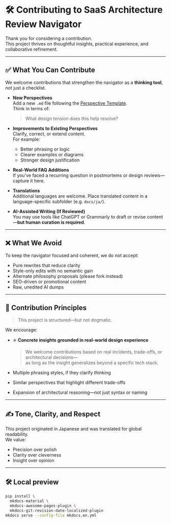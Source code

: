 # 🛠 Contributing to SaaS Architecture Review Navigator

Thank you for considering a contribution.  
This project thrives on thoughtful insights, practical experience, and collaborative refinement.

---

## ✅ What You Can Contribute

We welcome contributions that strengthen the navigator as a **thinking tool**, not just a checklist.

- **New Perspectives**  
  Add a new `.md` file following the [Perspective Template](./docs/perspective-template.md).  
  Think in terms of:  
  > What design tension does this help resolve?

- **Improvements to Existing Perspectives**  
  Clarify, correct, or extend content.  
  For example:  
  - Better phrasing or logic  
  - Clearer examples or diagrams  
  - Stronger design justification

- **Real-World FAQ Additions**  
  If you’ve faced a recurring question in postmortems or design reviews—capture it here.

- **Translations**  
  Additional languages are welcome. Place translated content in a language-specific subfolder (e.g. `docs/ja/`).

- **AI-Assisted Writing (If Reviewed)**  
  You may use tools like ChatGPT or Grammarly to draft or revise content—**but human curation is required**.

---

## ❌ What We Avoid

To keep the navigator focused and coherent, we do not accept:

- Pure rewrites that reduce clarity  
- Style-only edits with no semantic gain  
- Alternate philosophy proposals (please fork instead)  
- SEO-driven or promotional content  
- Raw, unedited AI dumps

---

## 🧭 Contribution Principles

> This project is structured—but not dogmatic.

We encourage:

- ✳️ **Concrete insights grounded in real-world design experience**  
  > We welcome contributions based on real incidents, trade-offs, or architectural decisions—  
  > as long as the insight generalizes beyond a specific tech stack.

- Multiple phrasing styles, if they clarify thinking  
- Similar perspectives that highlight different trade-offs  
- Expansion of architectural reasoning—not just syntax or naming

---

## ✍️ Tone, Clarity, and Respect

This project originated in Japanese and was translated for global readability.  
We value:

- Precision over polish  
- Clarity over cleverness  
- Insight over opinion

---

## 🛠 Local preview

```bash
pip install \
  mkdocs-material \
  mkdocs-awesome-pages-plugin \
  mkdocs-git-revision-date-localized-plugin
mkdocs serve --config-file mkdocs.en.yml
